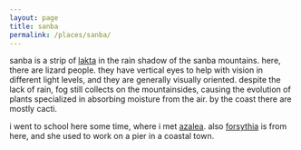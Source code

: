 ```yaml
---
layout: page
title: sanba
permalink: /places/sanba/
---
```


sanba is a strip of [lakta](/places/lakta) in the rain shadow of the sanba mountains. here, there are lizard people. they have vertical eyes to help with vision in different light levels, and they are generally visually oriented. despite the lack of rain, fog still collects on the mountainsides, causing the evolution of plants specialized in absorbing moisture from the air. by the coast there are mostly cacti. 

i went to school here some time, where i met [azalea](/places/azalea). also [forsythia](/friends/forsythia) is from here, and she used to work on a pier in a coastal town.